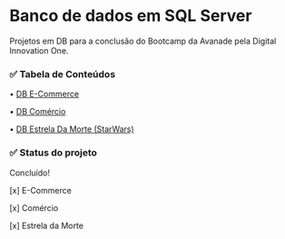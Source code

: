 <h1>Banco de dados em SQL Server</h1>

Projetos em DB para a conclusão do Bootcamp da Avanade pela Digital Innovation One. 

<h3>✅ Tabela de Conteúdos</h3>

<p>
 • <a href="#e_comerce">DB E-Commerce</a> 
 
• <a href="#db_comercio">DB Comércio </a> 

• <a href="#EstrelaDaMorte">DB Estrela Da Morte (StarWars)</a> 


<h3>✅ Status do projeto</h3>
<p>Concluído!</p>
<p>[x] E-Commerce</p>
<p>[x] Comércio</p>
<p>[x] Estrela da Morte</p>


